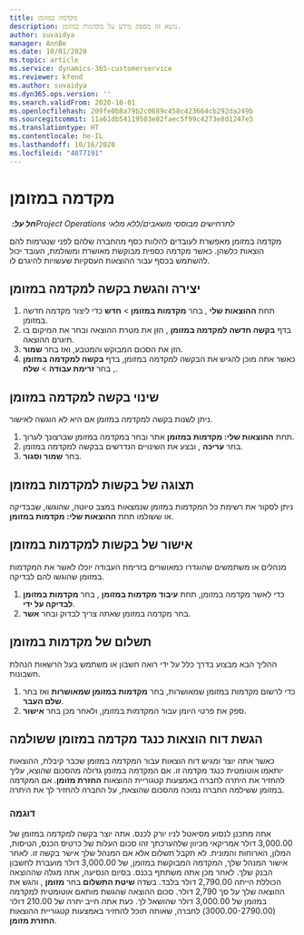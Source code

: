 ```yaml
---
title: מקדמה במזומן
description: נושא זה מספק מידע על מקדמות במזומן.
author: suvaidya
manager: AnnBe
ms.date: 10/01/2020
ms.topic: article
ms.service: dynamics-365-customerservice
ms.reviewer: kfend
ms.author: suvaidya
ms.dyn365.ops.version: ''
ms.search.validFrom: 2020-10-01
ms.openlocfilehash: 209fe0b8a79b2c0689c458c423664cb292da249b
ms.sourcegitcommit: 11a61db54119503e82faec5f99c4273e8d1247e5
ms.translationtype: HT
ms.contentlocale: he-IL
ms.lasthandoff: 10/16/2020
ms.locfileid: "4077191"
---
```

# <a name="cash-advance"></a>מקדמה במזומן

_**חל על:** ‏Project Operations לתרחישים מבוססי משאבים/ללא מלאי_

מקדמה במזומן מאפשרת לעובדים להלוות כסף מהחברה שלהם לפני שנגרמות להם הוצאות כלשהן. כאשר מקדמה כספית מבוקשת מאושרת ומשולמת, העובד יכול להשתמש בכסף עבור ההוצאות העסקיות שעשויות להיגרם לו. 

## <a name="create-and-submit-a-cash-advance-request"></a>יצירה והגשת בקשה למקדמה במזומן

1. תחת **ההוצאות שלי** , בחר **מקדמות במזומן** > **חדש** כדי ליצור מקדמה חדשה במזומן. 
2. בדף **בקשה חדשה למקדמה במזומן** , הזן את מטרת ההוצאה ובחר את המיקום בו תיגרם ההוצאה.
3. הזן את הסכום המבוקש והמטבע, ואז בחר **שמור**. 
4. כאשר אתה מוכן להגיש את הבקשה למקדמה במזומן, בדף **בקשה למקדמה במזומן** , בחר **זרימת עבודה** > **שלח**.

## <a name="modify-a-cash-advance-request"></a>שינוי בקשה למקדמה במזומן

ניתן לשנות בקשה למקדמה במזומן אם היא לא הוגשה לאישור.

1. תחת **ההוצאות שלי: מקדמות במזומן** אתר ובחר במקדמה במזומן שברצונך לערוך.
2. בחר **עריכה** , ובצע את השינויים הנדרשים בבקשה למקדמה במזומן. 
3. בחר **שמור וסגור**.


## <a name="view-cash-advance-requests"></a>תצוגה של בקשות למקדמות במזומן
ניתן לסקור את רשימת כל המקדמות במזומן שנמצאות במצב טיוטה, שהוגשו, שבבדיקה או ששולמו תחת **ההוצאות שלי: מקדמות במזומן**. 

## <a name="approve-cash-advance-requests"></a>אישור של בקשות למקדמות במזומן

מנהלים או משתמשים שהוגדרו כמאושרים בזרימת העבודה יוכלו לאשר את המקדמות במזומן שהוגשו להם לבדיקה. 

1. כדי לאשר מקדמה במזומן, תחת **עיבוד מקדמות במזומן** , בחר **מקדמות במזומן לבדיקה על ידי**.
2. בחר מקדמה במזומן שאתה צריך לבדוק ובחר **אשר**.  

## <a name="pay-cash-advances"></a>תשלום של מקדמות במזומן 
ההליך הבא מבצוע בדרך כלל על ידי רואה חשבון או משתמש בעל הרשאות הנהלת חשבונות.

1. כדי לרשום מקדמות במזומן שמאושרות, בחר **מקדמות במזומן שמאושרות** ואז בחר **שלם העבר**.  
2. ספק את פרטי היומן עבור המקדמות במזומן, ולאחר מכן בחר **אישור**. 

## <a name="submit-an-expense-report-against-a-paid-cash-advance"></a>הגשת דוח הוצאות כנגד מקדמה במזומן ששולמה 

כאשר אתה יוצר ומגיש דוח הוצאות עבור המקדמה במזומן שכבר קיבלת, ההוצאות יותאמו אוטומטית כנגד מקדמה זו. אם המקדמה במזומן גדולה מהסכום שהוצא, עליך להחזיר את היתרה לחברה באמצעות קטגוריית ההוצאות **החזרת מזומן**. אם המקדמה במזומן ששילמה החברה נמוכה מהסכום שהוצאת, על החברה להחזיר לך את היתרה. 

### <a name="example"></a>דוגמה
אתה מתכנן לנסוע מסיאטל לניו יורק לכנס. אתה יוצר בקשה למקדמה במזומן של 3,000.00 דולר אמריקאי מכיוון שלהערכתך זהו סכום העלות של כרטיס הכנס, הטיסות, המלון, הארוחות והמונית. לא תקבל תשלום אלא אם המנהל שלך אישר בקשה זו. לאחר אישור המנהל שלך, המקדמה המבוקשת במזומן, של 3,000.00 דולר מועברת לחשבון הבנק שלך. לאחר מכן אתה משתתף בכנס. בסיום הנסיעה, אתה מגלה שההוצאה הכוללת הייתה 2,790.00 דולר בלבד. בשדה **שיטת התשלום** בחר **מזומן** , והגש את ההוצאה שלך על סך 2,790 דולר. סכום ההוצאה שהגשת מותאם אוטומטית למקדמה במזומן של 3,000.00 דולר שהושאל לך. כעת אתה חייב יתרה של 210.00 דולר (3000.00-2790.00) לחברה, שאותה תוכל להחזיר באמצעות קטגוריית ההוצאות **החזרת מזומן**. 
